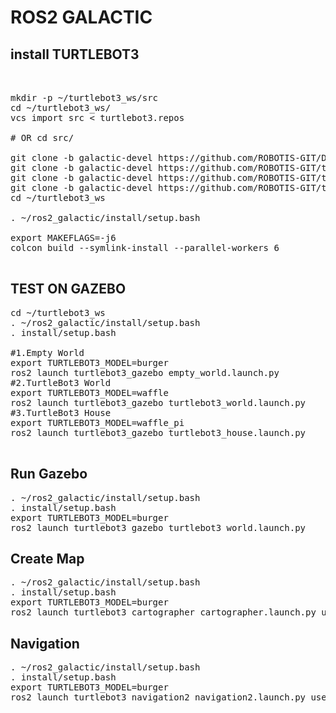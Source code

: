 # ROS2 GALACTIC 

## install TURTLEBOT3
<pre>


mkdir -p ~/turtlebot3_ws/src
cd ~/turtlebot3_ws/
vcs import src < turtlebot3.repos

# OR cd src/

git clone -b galactic-devel https://github.com/ROBOTIS-GIT/DynamixelSDK.git
git clone -b galactic-devel https://github.com/ROBOTIS-GIT/turtlebot3_msgs.git
git clone -b galactic-devel https://github.com/ROBOTIS-GIT/turtlebot3.git
git clone -b galactic-devel https://github.com/ROBOTIS-GIT/turtlebot3_simulations.git
cd ~/turtlebot3_ws

. ~/ros2_galactic/install/setup.bash

export MAKEFLAGS=-j6
colcon build --symlink-install --parallel-workers 6

</pre>

## TEST ON GAZEBO
<pre>
cd ~/turtlebot3_ws
. ~/ros2_galactic/install/setup.bash
. install/setup.bash

#1.Empty World
export TURTLEBOT3_MODEL=burger
ros2 launch turtlebot3_gazebo empty_world.launch.py
#2.TurtleBot3 World
export TURTLEBOT3_MODEL=waffle
ros2 launch turtlebot3_gazebo turtlebot3_world.launch.py
#3.TurtleBot3 House
export TURTLEBOT3_MODEL=waffle_pi
ros2 launch turtlebot3_gazebo turtlebot3_house.launch.py

</pre>

## Run Gazebo
<pre>
. ~/ros2_galactic/install/setup.bash
. install/setup.bash
export TURTLEBOT3_MODEL=burger
ros2 launch turtlebot3_gazebo turtlebot3_world.launch.py
</pre>

## Create Map
<pre>
. ~/ros2_galactic/install/setup.bash
. install/setup.bash
export TURTLEBOT3_MODEL=burger
ros2 launch turtlebot3_cartographer cartographer.launch.py use_sim_time:=True
</pre>

## Navigation
<pre>
. ~/ros2_galactic/install/setup.bash
. install/setup.bash
export TURTLEBOT3_MODEL=burger
ros2 launch turtlebot3_navigation2 navigation2.launch.py use_sim_time:=True map:=$HOME/map.yaml
</pre>